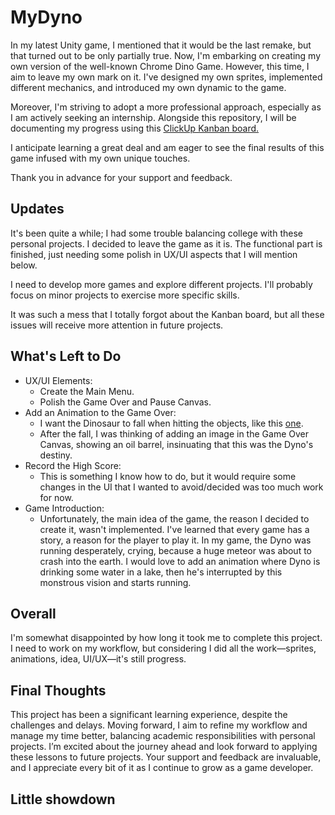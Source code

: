 # MyDyno

In my latest Unity game, I mentioned that it would be the last remake, but that turned out to be only partially true. Now, I'm embarking on creating my own version of the well-known Chrome Dino Game. However, this time, I aim to leave my own mark on it. I've designed my own sprites, implemented different mechanics, and introduced my own dynamic to the game.

Moreover, I'm striving to adopt a more professional approach, especially as I am actively seeking an internship. Alongside this repository, I will be documenting my progress using this [ClickUp Kanban board.](https://sharing.clickup.com/12930081/b/6-900304091953-2/quadro)

I anticipate learning a great deal and am eager to see the final results of this game infused with my own unique touches.

Thank you in advance for your support and feedback.

## Updates
It's been quite a while; I had some trouble balancing college with these personal projects. I decided to leave the game as it is. The functional part is finished, just needing some polish in UX/UI aspects that I will mention below.

I need to develop more games and explore different projects. I'll probably focus on minor projects to exercise more specific skills.

It was such a mess that I totally forgot about the Kanban board, but all these issues will receive more attention in future projects.

## What's Left to Do
- UX/UI Elements:
  - Create the Main Menu.
  - Polish the Game Over and Pause Canvas.
- Add an Animation to the Game Over:
  - I want the Dinosaur to fall when hitting the objects, like this [one](https://www.jogos360.com.br/pixel_dino_run.html).
  - After the fall, I was thinking of adding an image in the Game Over Canvas, showing an oil barrel, insinuating that this was the Dyno's destiny.
- Record the High Score:
  - This is something I know how to do, but it would require some changes in the UI that I wanted to avoid/decided was too much work for now.
- Game Introduction:
  - Unfortunately, the main idea of the game, the reason I decided to create it, wasn't implemented. I've learned that every game has a story, a reason for the player to play it. In my game, the Dyno was running desperately, crying, because a huge meteor was about to crash into the earth. I would love to add an animation where Dyno is drinking some water in a lake, then he's interrupted by this monstrous vision and starts running.

## Overall
I'm somewhat disappointed by how long it took me to complete this project. I need to work on my workflow, but considering I did all the work—sprites, animations, idea, UI/UX—it's still progress.

## Final Thoughts
This project has been a significant learning experience, despite the challenges and delays. Moving forward, I aim to refine my workflow and manage my time better, balancing academic responsibilities with personal projects. I’m excited about the journey ahead and look forward to applying these lessons to future projects. Your support and feedback are invaluable, and I appreciate every bit of it as I continue to grow as a game developer.

## Little showdown


